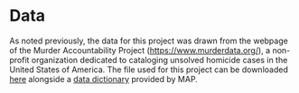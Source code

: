 # Data

As noted previously, the data for this project was drawn from the webpage of the Murder Accountability Project (https://www.murderdata.org/), a non-profit organization dedicated to cataloging unsolved homicide cases in the United States of America. The file used for this project can be downloaded [here](https://www.dropbox.com/scl/fi/0iit58hu7dcwzc0ecpz2i/SHR65_23.csv?rlkey=gad3m6vkqt23iezl2sxny3euo&st=pug1groy&dl=1) alongside a [data dictionary](https://www.dropbox.com/s/lo6tgo8nnbpqeru/MAPdefinitionsSHR.pdf?dl=1) provided by MAP.
